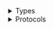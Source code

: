 <details>
<summary>Types</summary>

  - [PersonalizeClient](/aws-sdk-swift/reference/0.x/AWSPersonalize/PersonalizeClient)
  - [PersonalizeClient.PersonalizeClientConfiguration](/aws-sdk-swift/reference/0.x/AWSPersonalize/PersonalizeClient.PersonalizeClientConfiguration)
  - [PersonalizeClientLogHandlerFactory](/aws-sdk-swift/reference/0.x/AWSPersonalize/PersonalizeClientLogHandlerFactory)
  - [PersonalizeClientTypes](/aws-sdk-swift/reference/0.x/AWSPersonalize/PersonalizeClientTypes)

</details>

<details>
<summary>Protocols</summary>

  - [PersonalizeClientProtocol](/aws-sdk-swift/reference/0.x/AWSPersonalize/PersonalizeClientProtocol)

</details>
